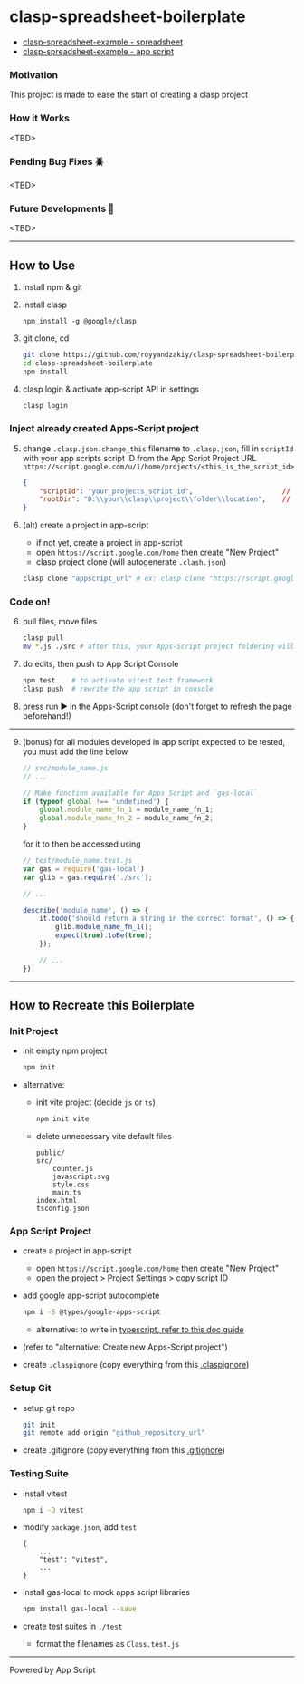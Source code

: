 # clasp-spreadsheet-boilerplate

- [clasp-spreadsheet-example - spreadsheet](https://docs.google.com/spreadsheets/d/1GrbSH2AoUBIbndqOf6yB3LvCTnx49-3tWq242SZxwdI/edit)
- [clasp-spreadsheet-example - app script](https://script.google.com/home/projects/1FghjX0N_4darjheBl-3ZlOVi-MXS4yJWHVKit_3hMPnUD42zI2taKUG_/edit)

### Motivation
This project is made to ease the start of creating a clasp project

### How it Works
<TBD\>

### Pending Bug Fixes 🪲
<TBD\>

### Future Developments 🌱
<TBD\>

---

## How to Use
1. install npm & git
2. install clasp

    `npm install -g @google/clasp`

3. git clone, cd
    ```bash
    git clone https://github.com/royyandzakiy/clasp-spreadsheet-boilerplate.git
    cd clasp-spreadsheet-boilerplate
    npm install
    ```

4. clasp login & activate app-script API in settings
    ```bash
    clasp login
    ```


### Inject already created Apps-Script project
5. change `.clasp.json.change_this` filename to `.clasp.json`, fill in `scriptId` with your app scripts script ID from the App Script Project URL `https://script.google.com/u/1/home/projects/<this_is_the_script_id>`
    ```json
    {
        "scriptId": "your_projects_script_id",                      // change this
        "rootDir": "D:\\your\\clasp\\project\\folder\\location",    // change this
    }
    ```

5. (alt) create a project in app-script
    - if not yet, create a project in app-script
    - open `https://script.google.com/home` then create "New Project"
    - clasp project clone (will autogenerate `.clash.json`)
    ```bash
    clasp clone "appscript_url" # ex: clasp clone "https://script.google.com/home/projects/1FghjX0N_4darjheBl-3ZlOVi-MXS4yJWHVKit_3hMPnUD42zI2taKUG_/edit"
    ```

### Code on!
6. pull files, move files
    ```bash
    clasp pull
    mv *.js ./src # after this, your Apps-Script project foldering will have `./src` in the filenames, don't worry, it doesn't change the behaviour
    ```

7. do edits, then push to App Script Console
    ```bash
    npm test    # to activate vitest test framework
    clasp push  # rewrite the app script in console
    ```

8. press run ▶️ in the Apps-Script console (don't forget to refresh the page beforehand!)

---

9. (bonus) for all modules developed in app script expected to be tested, you must add the line below
    ```javascript
    // src/module_name.js
    // ...

    // Make function available for Apps Script and `gas-local`
    if (typeof global !== 'undefined') {
        global.module_name_fn_1 = module_name_fn_1;
        global.module_name_fn_2 = module_name_fn_2;
    }
    ```

    for it to then be accessed using

    ```javascript
    // test/module_name.test.js
    var gas = require('gas-local')
    var glib = gas.require('./src');

    // ...

    describe('module_name', () => {
        it.todo('should return a string in the correct format', () => {
            glib.module_name_fn_1();
            expect(true).toBe(true);
        });

        // ...
    })
    ```

---

## How to Recreate this Boilerplate
### Init Project
- init empty npm project
    ```bash
    npm init
    ```

- alternative:
    - init vite project (decide `js` or `ts`)
        ```bash
        npm init vite
        ```

    - delete unnecessary vite default files
        ```
        public/
        src/
            counter.js
            javascript.svg
            style.css
            main.ts
        index.html
        tsconfig.json
        ```

### App Script Project
- create a project in app-script
    - open `https://script.google.com/home` then create "New Project"
    - open the project > Project Settings > copy script ID

- add google app-script autocomplete
    ```bash
    npm i -S @types/google-apps-script
    ```

    - alternative: to write in [typescript, refer to this doc guide](https://github.com/google/clasp/blob/master/docs/typescript.md)

- (refer to "alternative: Create new Apps-Script project")

- create `.claspignore` (copy everything from this [.claspignore](./.claspignore))

### Setup Git
- setup git repo
    ```bash
    git init
    git remote add origin "github_repository_url"
    ```

- create .gitignore (copy everything from this [.gitignore](./.gitignore))

### Testing Suite
- install vitest
    ```bash
    npm i -D vitest
    ```

- modify `package.json`, add `test`
    ```
    {
        ...
        "test": "vitest",
        ...
    }
    ```

- install gas-local to mock apps script libraries
    ```bash
    npm install gas-local --save
    ```

- create test suites in `./test`
    - format the filenames as `Class.test.js`

---

Powered by App Script